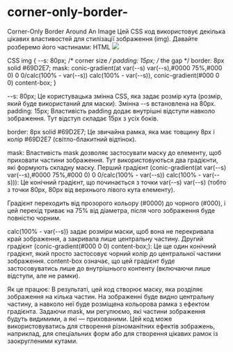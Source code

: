# corner-only-border-
Corner-Only Border Around An Image
Цей CSS код використовує декілька цікавих властивостей для стилізації зображення (img). 
Давайте розберемо його частинами:
HTML
<img src="https://picsum.photos/id/1068/250/250">

CSS
img {
  --s: 80px; /* corner size */
  padding: 15px; /* the gap */
  border: 8px solid #69D2E7;
  mask:
    conic-gradient(at var(--s) var(--s),#0000 75%,#000 0)
     0 0/calc(100% - var(--s)) calc(100% - var(--s)),
    conic-gradient(#000 0 0) content-box;
}

--s: 80px;
Це користувацька змінна CSS, яка задає розмір кута (розмір, який буде використаний для маски). 
Змінна --s встановлена на 80px.
padding: 15px;
Властивість padding додає внутрішні відступи навколо зображення. Тут відступ складає 15px з усіх боків.

border: 8px solid #69D2E7;
Це звичайна рамка, яка має товщину 8px і колір #69D2E7 (світло-блакитний відтінок).

mask:
Властивість mask дозволяє застосувати маску до елементу, щоб приховати частини зображення. Тут використовуються два градієнти, які формують складну маску.
Перший градієнт (conic-gradient(at var(--s) var(--s),#0000 75%,#000 0) 0 0/calc(100% - var(--s)) calc(100% - var(--s))):
Це конічний градієнт, що починається з точки var(--s) var(--s) (тобто з точки 80px, 80px від верхнього лівого кута елементу).

Градієнт переходить від прозорого кольору (#0000) до чорного (#000), і цей перехід триває на 75% від діаметра, після чого зображення буде повністю чорним.

calc(100% - var(--s)) задає розміри маски, щоб вона не перекривала край зображення, а закривала лише центральну частину.
Другий градієнт (conic-gradient(#000 0 0) content-box;):
Це ще один конічний градієнт, який просто застосовує чорний колір до центральної частини зображення.
content-box означає, що цей градієнт буде застосовуватись лише до внутрішнього контенту (включаючи лише відступи, але не рамки).

Як це працює:
В результаті, цей код створює маску, яка розділяє зображення на кілька частин. На зображенні буде видно центральну частину, а навколо неї буде розміщена кольорова рамка з ефектом градієнта.
Задаючи mask, ми регулюємо, які частини зображення будуть видимими, а які — прихованими.
Цей код може використовуватись для створення різноманітних ефектів зображень, наприклад, для спеціальних форм або для створення цікавих рамок із заокругленими кутами.
